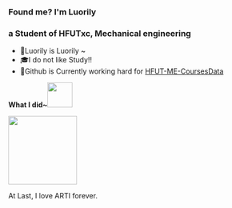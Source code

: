 ### Found me? I'm Luorily

### a Student of HFUTxc, Mechanical engineering

- 🔭Luorily is Luorily ~
- 🎓I do not like Study!!
- 🌱Github is Currently working hard for [HFUT-ME-CoursesData](https://github.com/Luorily/HFUT-ME-CoursesData)

**What I did~**<img src="https://media.giphy.com/media/mGcNjsfWAjY5AEZNw6/giphy.gif" width="50">

<img align="" height="137px" src="https://github-readme-stats.vercel.app/api?username=luorily&hide_title=true&show_icons=true&include_all_commits=true&line_height=21&theme=graywhite" />

At Last, I love ARTI forever.

<!-- <div style="zoom: 50%;"><img src="/_media/ATRI.png" /></div> -->
